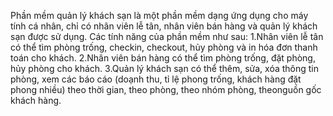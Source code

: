 Phần mềm quản lý khách sạn là một phần mềm dạng ứng dụng cho máy tính cá nhân, chỉ có nhân viên lễ tân, nhân viên bán hàng và quản lý khách sạn được sử dụng.
Các tính năng của phần mềm như sau:
1.Nhân viên lễ tân có thể tìm phòng trống, checkin, checkout, hủy phòng và in hóa đơn thanh toán cho khách.
2.Nhân viên bán hàng có thể tìm phòng trống, đặt phòng, hủy phòng cho khách.
3.Quản lý khách sạn có thể thêm, sửa, xóa thông tin phòng, xem các báo cáo (doạnh thu, tỉ lệ phong trống, khách hàng đặt phong nhiều) theo thời gian, theo phòng, theo nhóm phòng, theonguồn gốc khách hàng.

